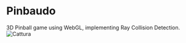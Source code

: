 # Pinbaudo
3D Pinball game using WebGL, implementing Ray Collision Detection.
<img src="http://147.175.121.202/~francesco/pinball/images/Cattura.PNG" alt="Cattura" border="0">
